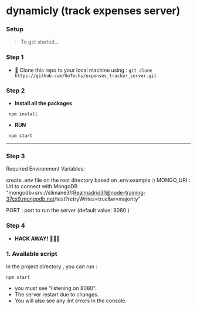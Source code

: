 
# dynamicly (track expenses server)



### Setup

> To get started...

### Step 1

- 👯 Clone this repo to your local machine using : ```git clone https://github.com/GoTechs/expenses_tracker_server.git```

### Step 2

- **Install all the packages** 
```
 npm install
 ```
- **RUN** 
```
 npm start
 ```
---
### Step 3
Required Environment Variables:

create .env file on the root directory based on .env.example :)
MONGO_URI : Url to connect with MongoDB "mongodb+srv://slimane31:Realmadrid31@node-training-37cx9.mongodb.net/test?retryWrites=true&w=majority"

PORT : port to run the server (default value: 8080 )

### Step 4

- **HACK AWAY!** 🔨🔨🔨



### 1. Available script 

 In the project directory , you can run :
 ```
 npm start 
 ```
 * you must see "listening on 8080".
 * The server restart due to changes.
 * You will also see any lint errors in the console.
 ```

 